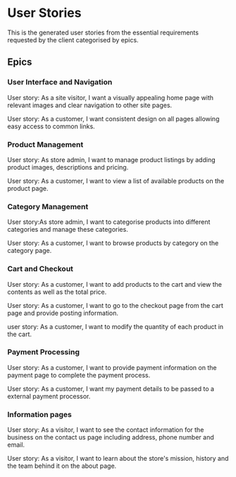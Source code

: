 # User Stories

This is the generated user stories from the essential requirements requested by the client categorised by epics.

## Epics

### User Interface and Navigation

User story: As a site visitor, I want a visually appealing home page with relevant images and clear navigation to other site pages.

User story: As a customer, I want consistent design on all pages allowing easy access to common links.

### Product Management

User story: As store admin, I want to manage product listings by adding product images, descriptions and pricing.

User story: As a customer, I want to view a list of available products on the product page.

### Category Management

User story:As store admin, I want to categorise products into different categories and manage these categories.

User story: As a customer, I want to browse products by category on the category page.

### Cart and Checkout

User story: As a customer, I want to add products to the cart and view the contents as well as the total price.

User story: As a customer, I want to go to the checkout page from the cart page and provide posting information.

user story: As a customer, I want to modify the quantity of each product in the cart.

### Payment Processing

User story: As a customer, I want to provide payment information on the payment page to complete the payment process.

User story: As a customer, I want my payment details to be passed to a external payment processor.

### Information pages

User story: As a visitor, I want to see the contact information for the business on the contact us page including address, phone number and email.

User story: As a visitor, I want to learn about the store's mission, history and the team behind it on the about page.